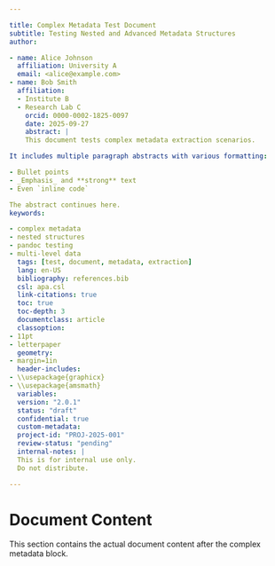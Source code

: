 ```yaml
---

title: Complex Metadata Test Document
subtitle: Testing Nested and Advanced Metadata Structures
author:

- name: Alice Johnson
  affiliation: University A
  email: <alice@example.com>
- name: Bob Smith
  affiliation:
  - Institute B
  - Research Lab C
    orcid: 0000-0002-1825-0097
    date: 2025-09-27
    abstract: |
    This document tests complex metadata extraction scenarios.

It includes multiple paragraph abstracts with various formatting:

- Bullet points
- _Emphasis_ and **strong** text
- Even `inline code`

The abstract continues here.
keywords:

- complex metadata
- nested structures
- pandoc testing
- multi-level data
  tags: [test, document, metadata, extraction]
  lang: en-US
  bibliography: references.bib
  csl: apa.csl
  link-citations: true
  toc: true
  toc-depth: 3
  documentclass: article
  classoption:
- 11pt
- letterpaper
  geometry:
- margin=1in
  header-includes:
- \\usepackage{graphicx}
- \\usepackage{amsmath}
  variables:
  version: "2.0.1"
  status: "draft"
  confidential: true
  custom-metadata:
  project-id: "PROJ-2025-001"
  review-status: "pending"
  internal-notes: |
  This is for internal use only.
  Do not distribute.

---
```


# Document Content

This section contains the actual document content after the complex metadata block.
